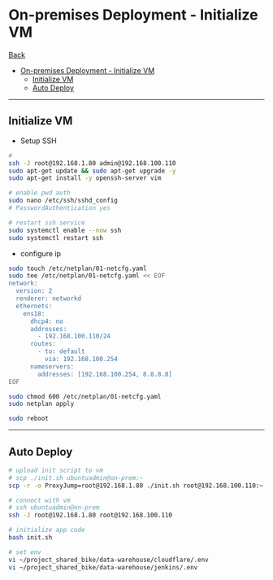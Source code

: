 # On-premises Deployment - Initialize VM

[Back](../../README.md)

- [On-premises Deployment - Initialize VM](#on-premises-deployment---initialize-vm)
  - [Initialize VM](#initialize-vm)
  - [Auto Deploy](#auto-deploy)

---

## Initialize VM

- Setup SSH

```sh
#
ssh -J root@192.168.1.80 admin@192.168.100.110
sudo apt-get update && sudo apt-get upgrade -y
sudo apt-get install -y openssh-server vim

# enable pwd auth
sudo nano /etc/ssh/sshd_config
# PasswordAuthentication yes

# restart ssh service
sudo systemctl enable --now ssh
sudo systemctl restart ssh
```

- configure ip

```sh
sudo touch /etc/netplan/01-netcfg.yaml
sudo tee /etc/netplan/01-netcfg.yaml << EOF
network:
  version: 2
  renderer: networkd
  ethernets:
    ens18:
      dhcp4: no
      addresses:
        - 192.168.100.110/24
      routes:
        - to: default
          via: 192.168.100.254
      nameservers:
        addresses: [192.168.100.254, 8.8.8.8]
EOF

sudo chmod 600 /etc/netplan/01-netcfg.yaml
sudo netplan apply

sudo reboot
```

---

## Auto Deploy

```sh
# upload init script to vm
# scp ./init.sh ubuntuadmin@on-prem:~
scp -r -o ProxyJump=root@192.168.1.80 ./init.sh root@192.168.100.110:~

# connect with vm
# ssh ubuntuadmin@on-prem
ssh -J root@192.168.1.80 root@192.168.100.110

# initialize app code
bash init.sh

# set env
vi ~/project_shared_bike/data-warehouse/cloudflare/.env
vi ~/project_shared_bike/data-warehouse/jenkins/.env
```

